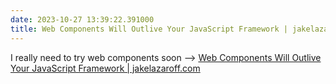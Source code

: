 ```yaml
---
date: 2023-10-27 13:39:22.391000
title: Web Components Will Outlive Your JavaScript Framework | jakelazaroff.com
---
```


I really need to try web components soon --> [Web Components Will Outlive Your JavaScript Framework | jakelazaroff.com](https://jakelazaroff.com/words/web-components-will-outlive-your-javascript-framework/)